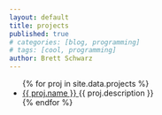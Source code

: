 ```yaml
---
layout: default
title: projects
published: true
# categories: [blog, programming]
# tags: [cool, programming]
author: Brett Schwarz
---
```

<ul>
{% for proj in site.data.projects %}
  <li>  
  <a href='{{ proj.url }}'>
    {{ proj.name }}
  </a>
    {{ proj.description }}
  </li>
{% endfor %}
</ul>

